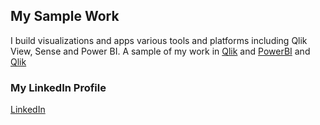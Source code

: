 ## My Sample Work

I build visualizations and apps various tools and platforms including Qlik View, Sense and Power BI. 
A sample of my work in 
[Qlik](https://rashmicool.github.io/qlik/Portfolio_QlikV2.pdf) and 
[PowerBI](https://rashmicool.github.io/qlik/Portfolio_PowerBI.pdf) and 
[Qlik](https://rashmicool.github.io/qlik/PimaDiabetesPPT.ppt)


### My LinkedIn Profile
[LinkedIn](https://www.linkedin.com/in/rashmi-deshpande-5a325a139/)

